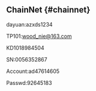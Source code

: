 ## ChainNet {#chainnet}

dayuan:azxds1234

TP101:wood_nie@163.com

KD1018984504

SN:0056352867

Account:ad47614605

Passwd:92645183